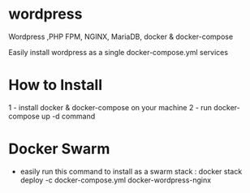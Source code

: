 # wordpress
Wordpress ,PHP FPM, NGINX, MariaDB, docker & docker-compose

Easily install wordpress as a single docker-compose.yml services

# How to Install

1 - install docker & docker-compose on your machine 
2 - run docker-compose up -d command

# Docker Swarm

- easily run this command to install as a swarm stack :
docker stack deploy -c docker-compose.yml docker-wordpress-nginx
